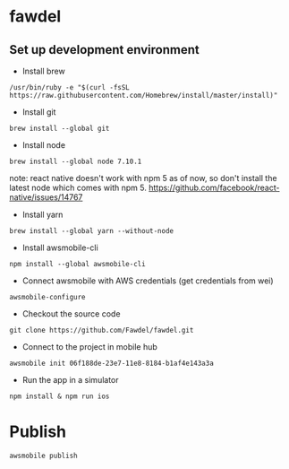 # fawdel

## Set up development environment
* Install brew
```
/usr/bin/ruby -e "$(curl -fsSL https://raw.githubusercontent.com/Homebrew/install/master/install)"
```
* Install git
```
brew install --global git
```

* Install node
```
brew install --global node 7.10.1
```
note: react native doesn't work with npm 5 as of now, so don't install the latest node which comes with npm 5. https://github.com/facebook/react-native/issues/14767

* Install yarn
```
brew install --global yarn --without-node
```

* Install awsmobile-cli
```
npm install --global awsmobile-cli
```

* Connect awsmobile with AWS credentials (get credentials from wei)
```
awsmobile-configure
```

* Checkout the source code
```
git clone https://github.com/Fawdel/fawdel.git
```
* Connect to the project in mobile hub
```
awsmobile init 06f188de-23e7-11e8-8184-b1af4e143a3a
```

* Run the app in a simulator
```
npm install & npm run ios
```

# Publish
```
awsmobile publish
```
